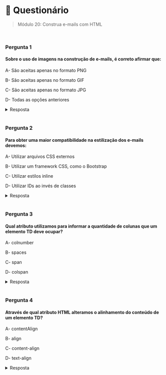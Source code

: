 # 📌 Questionário

> Módulo 20: Construa e-mails com HTML

<br>

### Pergunta 1

#### Sobre o uso de imagens na construção de e-mails, é correto afirmar que:

A- São aceitas apenas no formato PNG

B- São aceitas apenas no formato GIF

C- São aceitas apenas no formato JPG

D- Todas as opções anteriores

<details>
    <summary>Resposta</summary>

    Todas as opções anteriores

    "A opção correta é "Todas as opções anteriores".

    Na construção de e-mails, não há uma restrição de formatos de imagem específicos. Os clientes de e-mail modernos geralmente suportam uma variedade de formatos de imagem, incluindo PNG, GIF e JPG (JPEG). Portanto, as imagens podem ser aceitas nos formatos PNG, GIF e JPG, além de outros formatos comumente usados, como SVG (Scalable Vector Graphics).

    No entanto, é importante considerar algumas práticas recomendadas ao usar imagens em e-mails, como otimizar o tamanho das imagens para garantir um carregamento rápido, usar texto alternativo para descrever a imagem caso ela não seja exibida e considerar o suporte a imagens bloqueadas pelos clientes de e-mail."

</details>

<br>

### Pergunta 2

#### Para obter uma maior compatibilidade na estilização dos e-mails devemos:

A- Utilizar arquivos CSS externos

B- Utilizar um framework CSS, como o Bootstrap

C- Utilizar estilos inline

D- Utilizar IDs ao invés de classes

<details>
    <summary>Resposta</summary>
    
    Utilizar estilos inline

    A resposta correta é "Utilizar estilos inline". Para obter uma maior compatibilidade na estilização de e-mails, é recomendado utilizar estilos inline. Isso porque muitos clientes de e-mail não suportam o uso de folhas de estilo externas (arquivos CSS) ou o uso de classes e IDs para aplicar estilos. Portanto, ao utilizar estilos inline, os estilos são incorporados diretamente nas tags HTML, garantindo que eles sejam renderizados corretamente em diversos clientes de e-mail. Utilizar frameworks CSS como o Bootstrap pode não ser a melhor abordagem para estilizar e-mails, pois esses frameworks geralmente são projetados para criar sites responsivos e não levam em consideração as particularidades da estilização de e-mails em diferentes clientes. O uso de IDs ou classes não afeta diretamente a compatibilidade da estilização de e-mails. A questão principal é o uso de estilos inline para garantir uma maior compatibilidade.

</details>

<br>

### Pergunta 3

#### Qual atributo utilizamos para informar a quantidade de colunas que um elemento TD deve ocupar?

A- colnumber

B- spaces

C- span

D- colspan

<details>
    <summary>Resposta</summary>
    
    colspan

    A alternativa correta é a "colspan". Isso porque o atributo "colspan" é utilizado em HTML para especificar a quantidade de colunas que um elemento <td> (célula de uma tabela) deve ocupar, permitindo que uma célula se estenda por várias colunas na tabela. As outras alternativas estão incorretas, pois não correspondem ao atributo apropriado para essa finalidade: "olnumber," "spaces," e "span" não são atributos HTML válidos para essa função específica.

</details>

<br>

### Pergunta 4

#### Através de qual atributo HTML alteramos o alinhamento do conteúdo de um elemento TD?

A- contentAlign

B- align

C- content-align

D- text-align

<details>
    <summary>Resposta</summary>
    
    align

    A resposta correta é "align". Com o atributo align podemos informar qual será o alinhamento de uma coluna através do próprio HTML.
    A propriedade text-align é um recurso do CSS e não no HTML, por isso não se encaixa a resposta.

</details>
